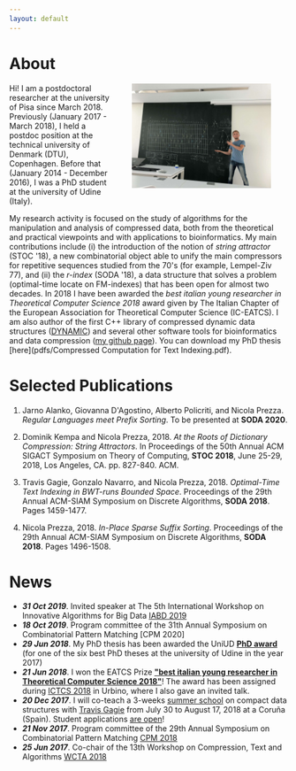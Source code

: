 ```yaml
---
layout: default
---
```


# About

<img src="figures/bp.jpg" align="right" width="50%" hspace="30" vspace="0" alt="be balanced" />

Hi! I am a postdoctoral researcher at the university of Pisa since March 2018. Previously (January 2017 - March 2018), I held a postdoc position at the technical university of Denmark (DTU), Copenhagen. Before that (January 2014 - December 2016), I was a PhD student at the university of Udine (Italy).

My research activity is focused on the study of algorithms for the manipulation and analysis of compressed data, both from the theoretical and practical viewpoints and with applications to bioinformatics. My main contributions include (i) the introduction of the notion of *string attractor* (STOC '18), a new combinatorial object able to unify the main compressors for repetitive sequences studied from the 70's (for example, Lempel-Ziv 77), and (ii) the *r-index* (SODA '18), a data structure that solves a problem (optimal-time locate on FM-indexes) that has been open for almost two decades. In 2018 I have been awarded the *best italian young researcher in Theoretical Computer Science 2018* award given by The Italian Chapter of the European Association for Theoretical Computer Science (IC-EATCS). I am also author of the first C++ library of compressed dynamic data structures ([DYNAMIC](https://github.com/xxsds/DYNAMIC)) and several other software tools for bioinformatics and data compression ([my github page](https://github.com/nicolaprezza)). You can download my PhD thesis [here](pdfs/Compressed Computation for Text Indexing.pdf).

# Selected Publications

1. Jarno Alanko, Giovanna D'Agostino, Alberto Policriti, and Nicola Prezza. *Regular Languages meet Prefix Sorting*. To be presented at **SODA 2020**. 

1. Dominik Kempa and Nicola Prezza, 2018. *At the Roots of Dictionary Compression: String Attractors*. In Proceedings of the 50th Annual ACM SIGACT Symposium on Theory of Computing, **STOC 2018**, June 25-29, 2018, Los Angeles, CA. pp. 827-840. ACM.

1. Travis Gagie, Gonzalo Navarro, and Nicola Prezza, 2018. *Optimal-Time Text Indexing in BWT-runs Bounded Space*. Proceedings of the 29th Annual ACM-SIAM Symposium on Discrete Algorithms, **SODA 2018**. Pages 1459-1477.

1. Nicola Prezza, 2018. *In-Place Sparse Suffix Sorting*. Proceedings of the 29th Annual ACM-SIAM Symposium on Discrete Algorithms, **SODA 2018**. Pages 1496-1508.

# News

* ***31 Oct 2019***. Invited speaker at The 5th International Workshop on Innovative Algorithms for Big Data [IABD 2019](https://sites.google.com/view/iabd2019/iabd2019)
* ***18 Oct 2019***. Program committee of the 31th Annual Symposium on Combinatorial Pattern Matching [CPM 2020]
* ***29 Jun 2018***. My PhD thesis has been awarded the UniUD [**PhD award**](https://qui.uniud.it/notizieEventi/ateneo/phd-awards-assegnati-alle-migliori-tesi-di-dottorato-2017) (for one of the six best PhD theses at the university of Udine in the year 2017)
* ***21 Jun 2018***. I won the EATCS Prize [**"best italian young researcher in Theoretical Computer Science 2018"**](https://www.eatcs.org/index.php/italian-chapter)! The award has been assigned during [ICTCS 2018](http://www.sti.uniurb.it/events/ictcs2018/cfp.html) in Urbino, where I also gave an invited talk.
* ***20 Dec 2017***. I will co-teach a 3-weeks [summer school](http://www.udc.es/gl/iss/courses/courses_2018/Compact_data_structures) on compact data structures with [Travis Gagie](https://www.cs.helsinki.fi/u/gagie/) from July 30 to August 17, 2018 at a Coruña (Spain). Student applications [are open](http://www.udc.es/iss/courses/Registration_fees/index.html?language=en)!
* ***21 Nov 2017***. Program committee of the 29th Annual Symposium on Combinatorial Pattern Matching [CPM 2018](http://cpm2018.sdu.edu.cn/)
* ***25 Jun 2017***. Co-chair of the 13th Workshop on Compression, Text and Algorithms [WCTA 2018](http://eventos.spc.org.pe/spire2018/)
